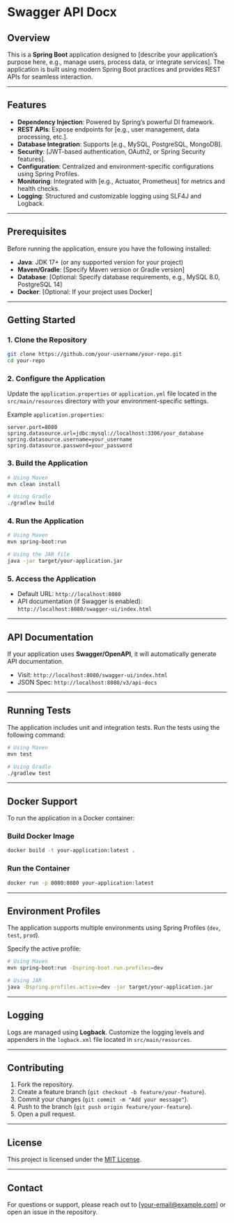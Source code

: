 # Swagger API Docx

## Overview

This is a **Spring Boot** application designed to [describe your application’s purpose here, e.g., manage users, process data, or integrate services]. The application is built using modern Spring Boot practices and provides REST APIs for seamless interaction.

---

## Features

- **Dependency Injection**: Powered by Spring’s powerful DI framework.
- **REST APIs**: Expose endpoints for [e.g., user management, data processing, etc.].
- **Database Integration**: Supports [e.g., MySQL, PostgreSQL, MongoDB].
- **Security**: [JWT-based authentication, OAuth2, or Spring Security features].
- **Configuration**: Centralized and environment-specific configurations using Spring Profiles.
- **Monitoring**: Integrated with [e.g., Actuator, Prometheus] for metrics and health checks.
- **Logging**: Structured and customizable logging using SLF4J and Logback.

---

## Prerequisites

Before running the application, ensure you have the following installed:

- **Java**: JDK 17+ (or any supported version for your project)
- **Maven/Gradle**: [Specify Maven version or Gradle version]
- **Database**: [Optional: Specify database requirements, e.g., MySQL 8.0, PostgreSQL 14]
- **Docker**: [Optional: If your project uses Docker]

---

## Getting Started

### 1. Clone the Repository
```bash
git clone https://github.com/your-username/your-repo.git
cd your-repo
```

### 2. Configure the Application
Update the `application.properties` or `application.yml` file located in the `src/main/resources` directory with your environment-specific settings.

Example `application.properties`:
```properties
server.port=8080
spring.datasource.url=jdbc:mysql://localhost:3306/your_database
spring.datasource.username=your_username
spring.datasource.password=your_password
```

### 3. Build the Application
```bash
# Using Maven
mvn clean install

# Using Gradle
./gradlew build
```

### 4. Run the Application
```bash
# Using Maven
mvn spring-boot:run

# Using the JAR file
java -jar target/your-application.jar
```

### 5. Access the Application
- Default URL: `http://localhost:8080`
- API documentation (if Swagger is enabled): `http://localhost:8080/swagger-ui/index.html`

---

## API Documentation

If your application uses **Swagger/OpenAPI**, it will automatically generate API documentation.

- Visit: `http://localhost:8080/swagger-ui/index.html`
- JSON Spec: `http://localhost:8080/v3/api-docs`

---

## Running Tests

The application includes unit and integration tests. Run the tests using the following command:

```bash
# Using Maven
mvn test

# Using Gradle
./gradlew test
```

---

## Docker Support

To run the application in a Docker container:

### Build Docker Image
```bash
docker build -t your-application:latest .
```

### Run the Container
```bash
docker run -p 8080:8080 your-application:latest
```

---

## Environment Profiles

The application supports multiple environments using Spring Profiles (`dev`, `test`, `prod`).

Specify the active profile:
```bash
# Using Maven
mvn spring-boot:run -Dspring-boot.run.profiles=dev

# Using JAR
java -Dspring.profiles.active=dev -jar target/your-application.jar
```

---

## Logging

Logs are managed using **Logback**. Customize the logging levels and appenders in the `logback.xml` file located in `src/main/resources`.

---

## Contributing

1. Fork the repository.
2. Create a feature branch (`git checkout -b feature/your-feature`).
3. Commit your changes (`git commit -m "Add your message"`).
4. Push to the branch (`git push origin feature/your-feature`).
5. Open a pull request.

---

## License

This project is licensed under the [MIT License](LICENSE).

---

## Contact

For questions or support, please reach out to [your-email@example.com] or open an issue in the repository.
